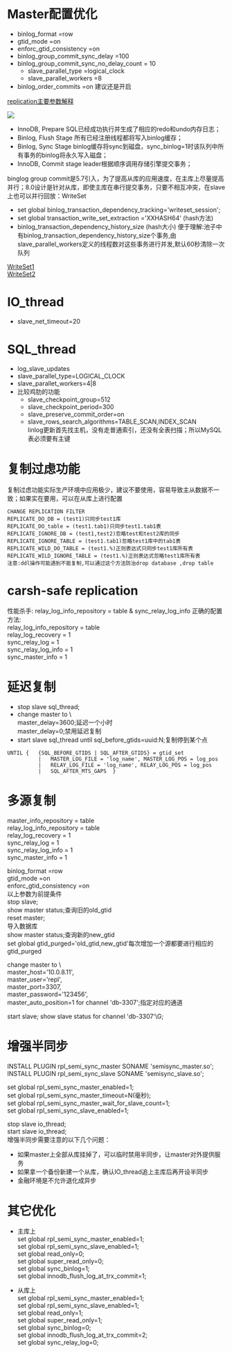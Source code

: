 # Master配置优化

- binlog\_format                       =row
- gtid\_mode                           =on  
- enforc\_gtid\_consistency            =on  
- binlog\_group\_commit\_sync\_delay      =100   
- binlog\_group\_commit\_sync\_no\_delay\_count = 10
	- slave\_parallel\_type			  =logical_clock
	- slave\_parallel\_workers		  =8
- binlog\_order\_commits				  =on 建议还是开启  

[replication主要参数解释](https://www.cnblogs.com/zping/p/9171528.html)


![](images/复制参数优化2.jpg)   
- InnoDB, Prepare
    SQL已经成功执行并生成了相应的redo和undo内存日志； 
- Binlog, Flush Stage
    所有已经注册线程都将写入binlog缓存； 
- Binlog, Sync Stage
    binlog缓存将sync到磁盘，sync_binlog=1时该队列中所有事务的binlog将永久写入磁盘；
- InnoDB, Commit stage
    leader根据顺序调用存储引擎提交事务；
    
binglog group commit是5.7引入，为了提高从库的应用速度，在主库上尽量提高并行；8.0设计是针对从库，即使主库在串行提交事务，只要不相互冲突，在slave上也可以并行回放：WriteSet
- set global  binlog\_transaction\_dependency\_tracking='writeset_session';
- set global transaction\_write\_set\_extraction ='XXHASH64' (hash方法)
- binlog\_transaction\_dependency\_history\_size (hash大小)
便于理解:池子中有binlog\_transaction\_dependency\_history\_size个事务,由slave\_parallel\_workers定义的线程数对这些事务进行并发,默认60秒清除一次队列

[WriteSet1](https://www.cnblogs.com/danhuangpai/p/10254935.html)  
[WriteSet2](https://zhuanlan.zhihu.com/p/37129637)  

# IO_thread

- slave\_net\_timeout=20

# SQL_thread

- log\_slave\_updates
- slave\_parallel\_type=LOGICAL_CLOCK
- slave\_parallet\_workers=4|8
- 比较鸡肋的功能
	- slave\_checkpoint\_group=512   
	- slave\_checkpoint\_period=300
	- slave\_preserve\_commit\_order=on
	- slave\_rows_search\_algorithms=TABLE_SCAN,INDEX_SCAN  
	linlog更新首先找主机，没有走普通索引，还没有全表扫描；所以MySQL表必须要有主键
	
	
# 复制过虑功能

复制过虑功能实际生产环境中应用极少，建议不要使用，容易导致主从数据不一致；如果实在要用，可以在从库上进行配置  
```
CHANGE REPLICATION FILTER  
REPLICATE_DO_DB = (test1)只同步test1库    
REPLICATE_DO_table = (test1.tab1)只同步test1.tab1表 
REPLICATE_IGNORE_DB = (test1,test2)忽略test和test2库的同步    
REPLICATE_IGNORE_TABLE = (test1.tab1)忽略test1库中的tab1表    
REPLICATE_WILD_DO_TABLE = (test1.%)正则表达式只同步test1库所有表    
REPLICATE_WILD_IGNORE_TABLE = (test1.%)正则表达式忽略test1库所有表    
注意:ddl操作可能遇到不能复制,可以通过这个方法防治drop database ,drop table
```

# carsh-safe replication  
性能杀手:  relay\_log\_info\_repository   = table  & sync\_relay\_log\_info	
正确的配置方法:  
relay\_log\_info\_repository   = table  
relay\_log_recovery			   = 1  
sync\_relay\_log			   = 1  
sync\_relay\_log\_info		   = 1  
sync\_master\_info			   = 1  


# 延迟复制

- stop slave sql_thread;
- change master to \  
  master\_delay=3600;延迟一个小时  
  master_delay=0;禁用延迟复制
- start slave sql\_thread until sql\_before\_gtids=uuid:N;复制停到某个点
```
UNTIL {   {SQL_BEFORE_GTIDS | SQL_AFTER_GTIDS} = gtid_set
          |   MASTER_LOG_FILE = 'log_name', MASTER_LOG_POS = log_pos
          |   RELAY_LOG_FILE = 'log_name', RELAY_LOG_POS = log_pos
          |   SQL_AFTER_MTS_GAPS  }
```

# 多源复制
master\_info\_repository   = table   
relay\_log\_info\_repository   = table  
relay\_log_recovery			   = 1  
sync\_relay\_log			   = 1  
sync\_relay\_log\_info		   = 1  
sync\_master\_info			   = 1 


binlog\_format                       =row   
gtid\_mode                           =on   
enforc\_gtid\_consistency            =on  
以上参数为前提条件  
stop slave;  
show master status;查询旧的old_gtid   
reset master;   
导入数据库   
show master status;查询新的new_gtid     
set global gtid_purged='old_gtid,new_gtid'每次增加一个源都要进行相应的gtid_purged   

change master to \  
master\_host='10.0.8.11',\
master\_user='repl',\
master\_port=3307,\
master\_password='123456',\
master\_auto\_position=1 for channel 'db-3307';指定对应的通道

start slave;
show slave status for channel 'db-3307'\G;



# 增强半同步

INSTALL PLUGIN rpl\_semi\_sync\_master SONAME 'semisync\_master.so';  
INSTALL PLUGIN rpl\_semi\_sync\_slave  SONAME  'semisync\_slave.so';  

set global rpl\_semi\_sync\_master\_enabled=1;  
set global rpl\_semi\_sync\_master\_timeout=N(毫秒);  
set global rpl\_semi\_sync\_master\_wait\_for\_slave\_count=1;  
set global rpl\_semi\_sync\_slave\_enabled=1;  

stop slave io_thread;  
start slave io_thread;  
增强半同步需要注意的以下几个问题：
- 如果master上全部从库挂掉了，可以临时禁用半同步，让master对外提供服务
- 如果拿一个备份新建一个从库，确认IO_thread追上主库后再开设半同步
- 金融环境是不允许退化成异步


# 其它优化

- 主库上  
set global rpl\_semi\_sync\_master\_enabled=1;   
set global rpl\_semi\_sync\_slave\_enabled=1;  
set global read\_only=0;  
set global super\_read\_only=0;  
set global sync\_binlog=1;  
set global innodb\_flush\_log\_at\_trx\_commit=1;  


- 从库上  
set global rpl\_semi\_sync\_master\_enabled=1;   
set global rpl\_semi\_sync\_slave\_enabled=1;  
set global read\_only=1;  
set global super\_read\_only=1;  
set global sync\_binlog=0;  
set global innodb\_flush\_log\_at\_trx\_commit=2;  
set global sync\_relay\_log=0;


<!--------------
[https://www.feilvbin.ren/20181606/]   